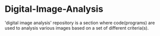 # Digital-Image-Analysis
'digital image analysis' repository is a section where code(programs) are used to analysis various images based on a set of different criteria(s).
